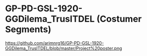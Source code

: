 # GP-PD-GSL-1920-GGDilema_TrusITDEL (Costumer Segments)

https://github.com/arimnrg16/GP-PD-GSL-1920-GGDilema_TrusITDEL/blob/master/Project%20poster.png
